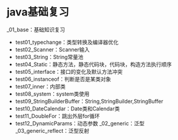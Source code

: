 # java基础复习
_01_base：基础知识复习
   - test01_typechange：类型转换及编译器优化
   - test02_Scanner：Scanner输入
   - test03_String：String常量池
   - test04_Static：静态方法，静态代码块，代码块，构造方法执行顺序
   - test05_interface：接口的变化及默认方法冲突
   - test06_instanceof：判断是否是某类对象
   - test07_inner：内部类
   - test08_system：system类使用
   - test09_StringBuilderBuffer：String,StringBuilder,StringBuffer
   - test10_DateCalendar：Date类和Calendar类
   - test11_DoubleFor：跳出外层for循环
   - test12_DynamicParams：动态参数
_02_generic：泛型
_03_generic_reflect：泛型反射
